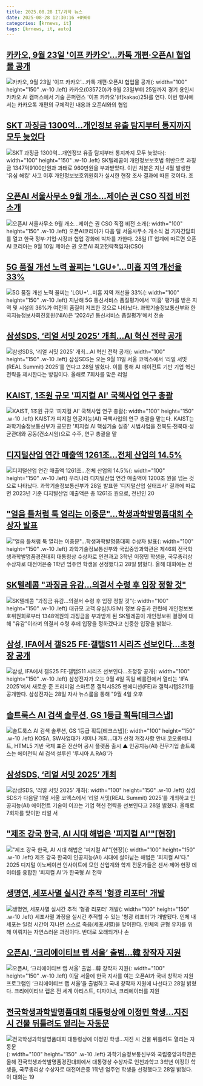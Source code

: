 ```yaml
---
title: 2025.08.28 IT/과학 뉴스
date: 2025-08-28 12:30:16 +0900
categories: [krnews, it]
tags: [krnews, it, auto]
---
```

## [카카오, 9월 23일 '이프 카카오'…카톡 개편·오픈AI 협업물 공개](https://n.news.naver.com/mnews/article/421/0008452484)

![카카오, 9월 23일 '이프 카카오'…카톡 개편·오픈AI 협업물 공개](https://mimgnews.pstatic.net/image/origin/421/2025/08/28/8452484.jpg?type=nf220_150){: width="100" height="150" .w-10 .left}
카카오(035720)가 9월 23일부터 25일까지 경기 용인시 카카오 AI 캠퍼스에서 기술 콘퍼런스 '이프 카카오'(if(kakao)25)를 연다. 이번 행사에서는 카카오톡 개편의 구체적인 내용과 오픈AI와의 협업

## [SKT 과징금 1300억…개인정보 유출 탐지부터 통지까지 모두 늦었다](https://n.news.naver.com/mnews/article/003/0013447132)

![SKT 과징금 1300억…개인정보 유출 탐지부터 통지까지 모두 늦었다](https://mimgnews.pstatic.net/image/origin/003/2025/08/28/13447132.jpg?type=nf220_150){: width="100" height="150" .w-10 .left}
SK텔레콤이 개인정보보호법 위반으로 과징금 1347억9100만원과 과태료 960만원을 부과받았다. 이번 처분은 지난 4월 발생한 '유심 해킹' 사고 이후 개인정보보호위원회가 실시한 현장 조사 결과에 따른 것이다. 조

## [오픈AI 서울사무소 9월 개소…제이슨 권 CSO 직접 비전 소개](https://n.news.naver.com/mnews/article/421/0008452781)

![오픈AI 서울사무소 9월 개소…제이슨 권 CSO 직접 비전 소개](https://mimgnews.pstatic.net/image/origin/421/2025/08/28/8452781.jpg?type=nf220_150){: width="100" height="150" .w-10 .left}
오픈AI코리아가 다음 달 서울사무소 개소식 겸 기자간담회를 열고 한국 정부·기업·시장과 협업 강화에 박차를 가한다. 28일 IT 업계에 따르면 오픈AI 코리아는 9월 10일 제이슨 권 오픈AI 최고전략책임자(CSO)

## [5G 품질 개선 노력 꼴찌는 'LGU+'…미흡 지역 개선율 33%](https://n.news.naver.com/mnews/article/421/0008453109)

![5G 품질 개선 노력 꼴찌는 'LGU+'…미흡 지역 개선율 33%](https://mimgnews.pstatic.net/image/origin/421/2025/08/28/8453109.jpg?type=nf220_150){: width="100" height="150" .w-10 .left}
지난해 5G 통신서비스 품질평가에서 '미흡' 평가를 받은 지역 및 시설의 36%가 여전히 품질이 저조한 것으로 나타났다. 과학기술정보통신부와 한국지능정보사회진흥원(NIA)은 '2024년 통신서비스 품질평가'에서 전송

## [삼성SDS, ‘리얼 서밋 2025’ 개최…AI 혁신 전략 공개](https://n.news.naver.com/mnews/article/119/0002996001)

![삼성SDS, ‘리얼 서밋 2025’ 개최…AI 혁신 전략 공개](https://mimgnews.pstatic.net/image/origin/119/2025/08/28/2996001.jpg?type=nf220_150){: width="100" height="150" .w-10 .left}
삼성SDS는 오는 9월 11일 서울 코엑스에서 ‘리얼 서밋(REAL Summit) 2025’를 연다고 28일 밝혔다. 이를 통해 AI 에이전트 기반 기업 혁신 전략을 제시한다는 방침이다. 올해로 7회차를 맞은 리얼

## [KAIST, 1조원 규모 '피지컬 AI' 국책사업 연구 총괄](https://n.news.naver.com/mnews/article/277/0005643380)

![KAIST, 1조원 규모 '피지컬 AI' 국책사업 연구 총괄](https://mimgnews.pstatic.net/image/origin/277/2025/08/28/5643380.jpg?type=nf220_150){: width="100" height="150" .w-10 .left}
KAIST가 피지컬 인공지능(AI) 국책사업의 연구 총괄을 맡는다. KAIST는 과학기술정보통신부가 공모한 '피지컬 AI 핵심기술 실증' 시범사업을 전북도·전북대·성균관대와 공동(컨소시엄)으로 수주, 연구 총괄을 맡

## [디지털산업 연간 매출액 1261조…전체 산업의 14.5%](https://n.news.naver.com/mnews/article/079/0004060271)

![디지털산업 연간 매출액 1261조…전체 산업의 14.5%](https://mimgnews.pstatic.net/image/origin/079/2025/08/28/4060271.jpg?type=nf220_150){: width="100" height="150" .w-10 .left}
우리나라 디지털산업 연간 매출액이 1200조 원을 넘는 것으로 나타났다. 과학기술정보통신부가 28일 발표한 '디지털산업 실태조사' 결과에 따르면 2023년 기준 디지털산업 매출액은 총 1261조 원으로, 전년인 20

## ["얼음 틀처럼 툭 열리는 이중문"…학생과학발명품대회 수상자 발표](https://n.news.naver.com/mnews/article/003/0013447416)

!["얼음 틀처럼 툭 열리는 이중문"…학생과학발명품대회 수상자 발표](https://mimgnews.pstatic.net/image/origin/003/2025/08/28/13447416.jpg?type=nf220_150){: width="100" height="150" .w-10 .left}
과학기술정보통신부와 국립중앙과학관은 제46회 전국학생과학발명품경진대회 대통령상 수상자로 인천과고 3학년 이정민 학생을, 국무총리상 수상자로 대전어은중 1학년 엄주연 학생을 선정했다고 28일 밝혔다. 올해 대회에는 전

## [SK텔레콤 "과징금 유감...의결서 수령 후 입장 정할 것"](https://n.news.naver.com/mnews/article/025/0003465020)

![SK텔레콤 "과징금 유감...의결서 수령 후 입장 정할 것"](https://mimgnews.pstatic.net/image/origin/025/2025/08/28/3465020.jpg?type=nf220_150){: width="100" height="150" .w-10 .left}
대규모 고객 유심(USIM) 정보 유출과 관련해 개인정보보호위원회로부터 1348억원의 과징금을 부과받게 된 SK텔레콤이 개인정보위 결정에 대해 "유감"이라며 의결서 수령 후에 입장을 정하겠다고 신중한 입장을 밝혔다.

## [삼성, IFA에서 갤S25 FE·갤탭S11 시리즈 선보인다…초청장 공개](https://n.news.naver.com/mnews/article/421/0008452459)

![삼성, IFA에서 갤S25 FE·갤탭S11 시리즈 선보인다…초청장 공개](https://mimgnews.pstatic.net/image/origin/421/2025/08/28/8452459.jpg?type=nf220_150){: width="100" height="150" .w-10 .left}
삼성전자가 오는 9월 4일 독일 베를린에서 열리는 'IFA 2025'에서 새로운 준 프리미엄 스마트폰 갤럭시S25 팬에디션(FE)과 갤럭시탭S211를 공개한다. 삼성전자는 28일 자사 뉴스룸을 통해 "9월 4일 오후

## [솔트룩스 AI 검색 솔루션, GS 1등급 획득[테크스냅]](https://n.news.naver.com/mnews/article/001/0015591235)

![솔트룩스 AI 검색 솔루션, GS 1등급 획득[테크스냅]](https://mimgnews.pstatic.net/image/origin/001/2025/08/28/15591235.jpg?type=nf220_150){: width="100" height="150" .w-10 .left}
KOSA, SW사업대가 세미나 개최…대가 산정 개정사항 안내 코오롱베니트, HTML5 기반 국제 표준 전산어 공시 플랫폼 출시 ▲ 인공지능(AI) 전무기업 솔트룩스는 에이전틱 AI 검색 설루션 '루시아 A.RAG'가

## [삼성SDS, ‘리얼 서밋 2025’ 개최](https://n.news.naver.com/mnews/article/366/0001103484)

![삼성SDS, ‘리얼 서밋 2025’ 개최](https://mimgnews.pstatic.net/image/origin/366/2025/08/28/1103484.jpg?type=nf220_150){: width="100" height="150" .w-10 .left}
삼성SDS가 다음달 11일 서울 코엑스에서 ‘리얼 서밋(REAL Summit) 2025’를 개최하고 인공지능(AI) 에이전트 기술이 이끄는 기업 혁신 전략을 선보인다고 28일 밝혔다. 올해로 7회차를 맞이한 리얼 서

## ["제조 강국 한국, AI 시대 해법은 '피지컬 AI'"[현장]](https://n.news.naver.com/mnews/article/092/0002388040)

!["제조 강국 한국, AI 시대 해법은 '피지컬 AI'"[현장]](https://mimgnews.pstatic.net/image/origin/092/2025/08/28/2388040.jpg?type=nf220_150){: width="100" height="150" .w-10 .left}
제조 강국 한국이 인공지능(AI) 시대에 살아남는 해법은 '피지컬 AI'다." 2025 디지털 이노베이션 인사이트에 모인 산업계와 학계 전문가들은 센서·제어·현장 데이터를 융합한 '피지컬 AI'가 한국형 AI 전략

## [생명연, 세포사멸 실시간 추적 '형광 리포터' 개발](https://n.news.naver.com/mnews/article/277/0005643274)

![생명연, 세포사멸 실시간 추적 '형광 리포터' 개발](https://mimgnews.pstatic.net/image/origin/277/2025/08/28/5643274.jpg?type=nf220_150){: width="100" height="150" .w-10 .left}
세포사멸 과정을 실시간 추적할 수 있는 '형광 리포터'가 개발됐다. 인체 내 세포는 일정 시간이 지나면 스스로 죽음(세포사멸)을 맞이한다. 인체의 균형 유지를 위해 이뤄지는 자연스러운 과정이다. 반대로 오래되거나 손

## [오픈AI, ‘크리에이티브 랩 서울’ 출범…韓 창작자 지원](https://n.news.naver.com/mnews/article/366/0001103502)

![오픈AI, ‘크리에이티브 랩 서울’ 출범…韓 창작자 지원](https://mimgnews.pstatic.net/image/origin/366/2025/08/28/1103502.jpg?type=nf220_150){: width="100" height="150" .w-10 .left}
이달 서울에 한국 지사를 여는 오픈AI가 국내 창작자 지원 프로그램인 ‘크리에이티브 랩 서울’을 출범하고 국내 창작자 지원에 나선다고 28일 밝혔다. 크리에이티브 랩은 전 세계 아티스트, 디자이너, 크리에이터를 지원

## [전국학생과학발명품대회 대통령상에 이정민 학생…지진 시 건물 뒤틀려도 열리는 자동문](https://n.news.naver.com/mnews/article/366/0001103573)

![전국학생과학발명품대회 대통령상에 이정민 학생…지진 시 건물 뒤틀려도 열리는 자동문](https://mimgnews.pstatic.net/image/origin/366/2025/08/28/1103573.jpg?type=nf220_150){: width="100" height="150" .w-10 .left}
과학기술정보통신부와 국립중앙과학관은 올해 전국학생과학발명품경진대회에서 대통령상 수상자로 인천과학고 3학년 이정민 학생을, 국무총리상 수상자로 대전어은중 1학년 엄주연 학생을 선정했다고 28일 밝혔다. 이 대회는 19

